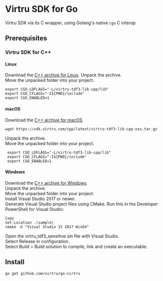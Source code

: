 # Virtru SDK for Go

Virtru SDK via its C wrapper, using Golang's native `cgo` C interop

## Prerequisites

### Virtru SDK for C++

#### Linux

Download the [C++ archive for Linux](https://sdk.virtru.com/cpp/latest/virtru-tdf3-lib-cpp-lin.tar.gz).
Unpack the archive.  
Move the unpacked folder into your project.  
```shell
export CGO_LDFLAGS="-L/virtru-tdf3-lib-cpp/lib"
export CGO_CFLAGS="-I${PWD}/include"
export CGO_ENABLED=1
```

#### macOS

Download the [C++ archive for macOS](https://sdk.virtru.com/cpp/latest/virtru-tdf3-lib-cpp-osx.tar.gz).  
```shell
wget https://sdk.virtru.com/cpp/latest/virtru-tdf3-lib-cpp-osx.tar.gz
```
Unpack the archive.  
Move the unpacked folder into your project.  
```shell
 export CGO_LDFLAGS="-L/virtru-tdf3-lib-cpp/lib"
 export CGO_CFLAGS="-I${PWD}/include"
 export CGO_ENABLED=1
```

#### Windows

Download the [C++ archive for Windows](https://sdk.virtru.com/cpp/latest/virtru-tdf3-lib-cpp-win.zip).  
Unpack the archive.  
Move the unpacked folder into your project.  
Install Visual Studio 2017 or newer.  
Generate Visual Studio project files using CMake. Run this in the Developer PowerShell for Visual Studio: 
```shell
Copy
Set-Location .\sample\
cmake -G "Visual Studio 15 2017 Win64"
```
Open the virtru_tdf3_sensitive.sln file with Visual Studio.  
Select Release in configuration.  
Select Build > Build solution to compile, link and create an executable.  

## Install

```shell
go get github.com/virtru/go-virtru
```
